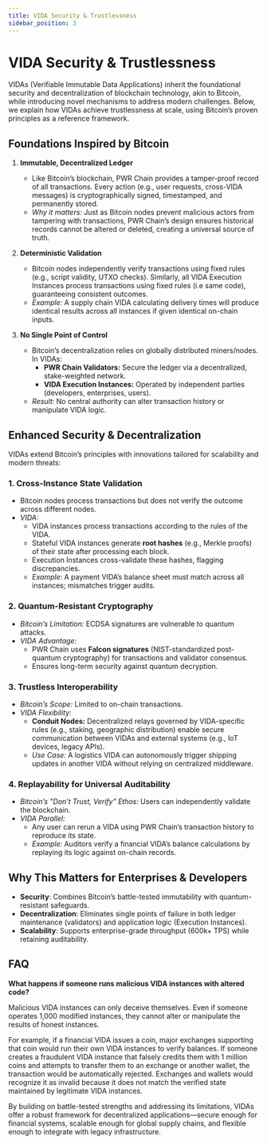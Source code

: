 ```yaml
---
title: VIDA Security & Trustlessness
sidebar_position: 3
---
```


# VIDA Security & Trustlessness

VIDAs (Verifiable Immutable Data Applications) inherit the foundational security and decentralization of blockchain technology, akin to Bitcoin, while introducing novel mechanisms to address modern challenges. Below, we explain how VIDAs achieve trustlessness at scale, using Bitcoin’s proven principles as a reference framework.

## Foundations Inspired by Bitcoin

1. **Immutable, Decentralized Ledger**
    - Like Bitcoin’s blockchain, PWR Chain provides a tamper-proof record of all transactions. Every action (e.g., user requests, cross-VIDA messages) is cryptographically signed, timestamped, and permanently stored.
    - *Why it matters:* Just as Bitcoin nodes prevent malicious actors from tampering with transactions, PWR Chain’s design ensures historical records cannot be altered or deleted, creating a universal source of truth.

2. **Deterministic Validation**
    - Bitcoin nodes independently verify transactions using fixed rules (e.g., script validity, UTXO checks). Similarly, all VIDA Execution Instances process transactions using fixed rules (i.e same code), guaranteeing consistent outcomes.
    - *Example:* A supply chain VIDA calculating delivery times will produce identical results across all instances if given identical on-chain inputs.

3. **No Single Point of Control**
    - Bitcoin’s decentralization relies on globally distributed miners/nodes. In VIDAs:
        - **PWR Chain Validators:** Secure the ledger via a decentralized, stake-weighted network.
        - **VIDA Execution Instances:** Operated by independent parties (developers, enterprises, users).
    - *Result:* No central authority can alter transaction history or manipulate VIDA logic.

## Enhanced Security & Decentralization

VIDAs extend Bitcoin’s principles with innovations tailored for scalability and modern threats:

### 1. Cross-Instance State Validation

- Bitcoin nodes process transactions but does not verify the outcome across different nodes.
- *VIDA:*
    - VIDA instances process transactions according to the rules of the VIDA.
    - Stateful VIDA instances generate **root hashes** (e.g., Merkle proofs) of their state after processing each block.
    - Execution Instances cross-validate these hashes, flagging discrepancies.
    - *Example:* A payment VIDA’s balance sheet must match across all instances; mismatches trigger audits.

### 2. Quantum-Resistant Cryptography

- *Bitcoin’s Limitation:* ECDSA signatures are vulnerable to quantum attacks.
- *VIDA Advantage:*
    - PWR Chain uses **Falcon signatures** (NIST-standardized post-quantum cryptography) for transactions and validator consensus.
    - Ensures long-term security against quantum decryption.

### 3. Trustless Interoperability

- *Bitcoin’s Scope:* Limited to on-chain transactions.
- *VIDA Flexibility:*
    - **Conduit Nodes:** Decentralized relays governed by VIDA-specific rules (e.g., staking, geographic distribution) enable secure communication between VIDAs and external systems (e.g., IoT devices, legacy APIs).
    - *Use Case:* A logistics VIDA can autonomously trigger shipping updates in another VIDA without relying on centralized middleware.

### 4. Replayability for Universal Auditability

- *Bitcoin’s "Don’t Trust, Verify" Ethos:* Users can independently validate the blockchain.
- *VIDA Parallel:*
    - Any user can rerun a VIDA using PWR Chain’s transaction history to reproduce its state.
    - *Example:* Auditors verify a financial VIDA’s balance calculations by replaying its logic against on-chain records.

## Why This Matters for Enterprises & Developers

- **Security**: Combines Bitcoin’s battle-tested immutability with quantum-resistant safeguards.
- **Decentralization**: Eliminates single points of failure in both ledger maintenance (validators) and application logic (Execution Instances).
- **Scalability**: Supports enterprise-grade throughput (600k+ TPS) while retaining auditability.

## FAQ

**What happens if someone runs malicious VIDA instances with altered code?**

Malicious VIDA instances can only deceive themselves. Even if someone operates 1,000 modified instances, they cannot alter or manipulate the results of honest instances.

For example, if a financial VIDA issues a coin, major exchanges supporting that coin would run their own VIDA instances to verify balances. If someone creates a fraudulent VIDA instance that falsely credits them with 1 million coins and attempts to transfer them to an exchange or another wallet, the transaction would be automatically rejected. Exchanges and wallets would recognize it as invalid because it does not match the verified state maintained by legitimate VIDA instances.

By building on battle-tested strengths and addressing its limitations, VIDAs offer a robust framework for decentralized applications—secure enough for financial systems, scalable enough for global supply chains, and flexible enough to integrate with legacy infrastructure.
